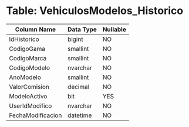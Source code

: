 # Table: VehiculosModelos_Historico

| Column Name | Data Type | Nullable |
|-------------|-----------|----------|
| IdHistorico | bigint | NO |
| CodigoGama | smallint | NO |
| CodigoMarca | smallint | NO |
| CodigoModelo | nvarchar | NO |
| AnoModelo | smallint | NO |
| ValorComision | decimal | NO |
| ModeloActivo | bit | YES |
| UserIdModifico | nvarchar | NO |
| FechaModificacion | datetime | NO |
